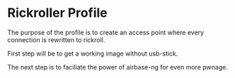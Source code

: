 # Rickroller Profile

The purpose of the profile is to create an access point where every connection
is rewritten to rickroll.

First step will be to get a working image without usb-stick.

The next step is to faciliate the power of airbase-ng for even more pwnage.
